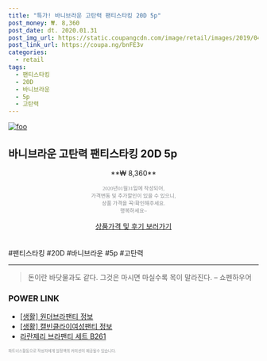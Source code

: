 ```yaml
--- 
title: "특가! 바니브라운 고탄력 팬티스타킹 20D 5p" 
post_money: ₩. 8,360 
post_date: dt. 2020.01.31 
post_img_url: https://static.coupangcdn.com/image/retail/images/2019/04/01/11/3/b330ba76-e085-4f72-b8a6-c4eb93cdb82d.jpg 
post_link_url: https://coupa.ng/bnFE3v 
categories: 
  - retail 
tags: 
  - 팬티스타킹 
  - 20D 
  - 바니브라운 
  - 5p 
  - 고탄력 
--- 
```

[![foo](https://static.coupangcdn.com/image/retail/images/2019/04/01/11/3/b330ba76-e085-4f72-b8a6-c4eb93cdb82d.jpg)](https://coupa.ng/bnFE3v) 

## 바니브라운 고탄력 팬티스타킹 20D 5p 
<p style="text-align: center;">**₩ 8,360**</p> 
<p style="text-align: center;"><span style="color: #898c8f; font-family: Georgia,Times,serif; font-size: 0.75em;">2020년01월31일에 작성되어, <br>가격변동 및 추가할인이 있을 수 있으니,<br> 상품 가격을 꼭!확인해주세요.<br>행복하세요~</span> 
</p>	 
<div markdown="0" style="text-align: center;"><a href="https://coupa.ng/bnFE3v" class="btn btn--success">상품가격 및 후기 보러가기</a></div> 
<br><br> 
  #팬티스타킹 #20D #바니브라운 #5p #고탄력 
<hr> 

> 돈이란 바닷물과도 같다. 그것은 마시면 마실수록 목이 말라진다. – 쇼펜하우어 


### POWER LINK

* <a href="https://blog.naver.com/sakai111/221761285962" target="_blank"> [생활] 원더브라팬티 정보 </a>
* <a href="https://blog.naver.com/santokki14/221771741091" target="_blank"> [생활] 캘빈클라이여성팬티 정보 </a>
* <a href="https://blog.naver.com/santokki14/221784662437" target="_blank">라란제리 브라팬티 세트 B261</a>

<span style="color: #898c8f; font-family: Georgia,Times,serif; font-size: 0.55em;">파트너스활동으로 작성자에게 일정액의 커미션이 제공될수 있습니다.</span> 
